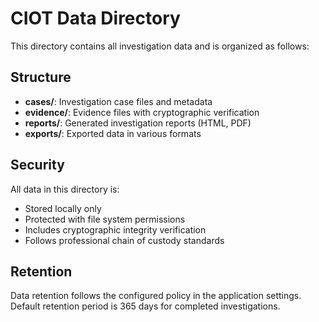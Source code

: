# CIOT Data Directory

This directory contains all investigation data and is organized as follows:

## Structure

- **cases/**: Investigation case files and metadata
- **evidence/**: Evidence files with cryptographic verification
- **reports/**: Generated investigation reports (HTML, PDF)
- **exports/**: Exported data in various formats

## Security

All data in this directory is:
- Stored locally only
- Protected with file system permissions
- Includes cryptographic integrity verification
- Follows professional chain of custody standards

## Retention

Data retention follows the configured policy in the application settings.
Default retention period is 365 days for completed investigations.